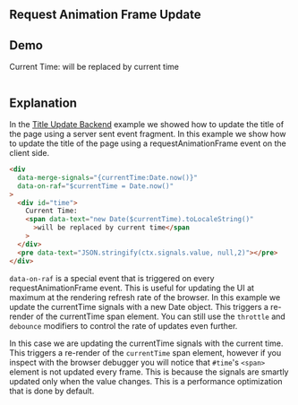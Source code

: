 ## Request Animation Frame Update

## Demo

<div data-merge-signals="{currentTime:Date.now()}" data-on-raf="$currentTime = Date.now()">
  <div id="time">Current Time: <span data-text="new Date($currentTime).toLocaleString()">will be replaced by current time</span></div>
  <pre data-text="JSON.stringify(ctx.signals.value, null,2)"></pre>
</div>

## Explanation

In the [Title Update Backend](/examples/title_update_backend) example we showed how to update the title of the page using a server sent event fragment. In this example we show how to update the title of the page using a requestAnimationFrame event on the client side.

```html
<div
  data-merge-signals="{currentTime:Date.now()}"
  data-on-raf="$currentTime = Date.now()"
>
  <div id="time">
    Current Time:
    <span data-text="new Date($currentTime).toLocaleString()"
      >will be replaced by current time</span
    >
  </div>
  <pre data-text="JSON.stringify(ctx.signals.value, null,2)"></pre>
</div>
```

`data-on-raf` is a special event that is triggered on every requestAnimationFrame event. This is useful for updating the UI at maximum at the rendering refresh rate of the browser. In this example we update the currentTime signals with a new Date object. This triggers a re-render of the currentTime span element. You can still use the `throttle` and `debounce` modifiers to control the rate of updates even further.

In this case we are updating the currentTime signals with the current time. This triggers a re-render of the `currentTime` span element, however if you inspect with the browser debugger you will notice that `#time`'s `<span>` element is not updated every frame. This is because the signals are smartly updated only when the value changes. This is a performance optimization that is done by default.

